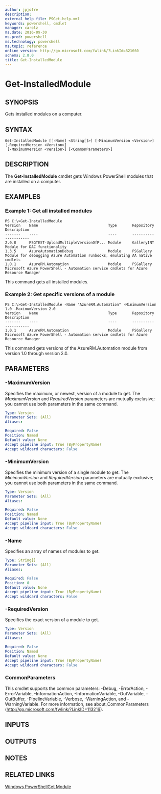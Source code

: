 ```yaml
---
author: jpjofre
description: 
external help file: PSGet-help.xml
keywords: powershell, cmdlet
manager: carolz
ms.date: 2016-09-30
ms.prod: powershell
ms.technology: powershell
ms.topic: reference
online version: http://go.microsoft.com/fwlink/?LinkId=821660
schema: 2.0.0
title: Get-InstalledModule
---
```


# Get-InstalledModule

## SYNOPSIS
Gets installed modules on a computer.

## SYNTAX

```
Get-InstalledModule [[-Name] <String[]>] [-MinimumVersion <Version>] [-RequiredVersion <Version>]
 [-MaximumVersion <Version>] [<CommonParameters>]
```

## DESCRIPTION
The **Get-InstalledModule** cmdlet gets Windows PowerShell modules that are installed on a computer.

## EXAMPLES

### Example 1: Get all installed modules
```
PS C:\>Get-InstalledModule
Version    Name                                Type       Repository           Description
-------    ----                                ----       ----------           -----------
2.0.0      PSGTEST-UploadMultipleVersionOfP... Module     GalleryINT           Module for DAC functionality
1.3.5      AzureAutomationDebug                Module     PSGallery            Module for debugging Azure Automation runbooks, emulating AA native cmdlets
1.0.1      AzureRM.Automation                  Module     PSGallery            Microsoft Azure PowerShell - Automation service cmdlets for Azure Resource Manager
```

This command gets all installed modules.

### Example 2: Get specific versions of a module
```
PS C:\>Get-InstalledModule -Name "AzureRM.Automation" -MinimumVersion 1.0 -MaximumVersion 2.0
Version    Name                                Type       Repository           Description
-------    ----                                ----       ----------           -----------
1.0.1      AzureRM.Automation                  Module     PSGallery            Microsoft Azure PowerShell - Automation service cmdlets for Azure Resource Manager
```

This command gets versions of the AzureRM.Automation module from version 1.0 through version 2.0.

## PARAMETERS

### -MaximumVersion
Specifies the maximum, or newest, version of a module to get.
The *MaximumVersion* and *RequiredVersion* parameters are mutually exclusive; you cannot use both parameters in the same command.

```yaml
Type: Version
Parameter Sets: (All)
Aliases: 

Required: False
Position: Named
Default value: None
Accept pipeline input: True (ByPropertyName)
Accept wildcard characters: False
```

### -MinimumVersion
Specifies the minimum version of a single module to get.
The *MinimumVersion* and *RequiredVersion* parameters are mutually exclusive; you cannot use both parameters in the same command.

```yaml
Type: Version
Parameter Sets: (All)
Aliases: 

Required: False
Position: Named
Default value: None
Accept pipeline input: True (ByPropertyName)
Accept wildcard characters: False
```

### -Name
Specifies an array of names of modules to get.

```yaml
Type: String[]
Parameter Sets: (All)
Aliases: 

Required: False
Position: 0
Default value: None
Accept pipeline input: True (ByPropertyName)
Accept wildcard characters: False
```

### -RequiredVersion
Specifies the exact version of a module to get.

```yaml
Type: Version
Parameter Sets: (All)
Aliases: 

Required: False
Position: Named
Default value: None
Accept pipeline input: True (ByPropertyName)
Accept wildcard characters: False
```

### CommonParameters
This cmdlet supports the common parameters: -Debug, -ErrorAction, -ErrorVariable, -InformationAction, -InformationVariable, -OutVariable, -OutBuffer, -PipelineVariable, -Verbose, -WarningAction, and -WarningVariable. For more information, see about_CommonParameters (http://go.microsoft.com/fwlink/?LinkID=113216).

## INPUTS

## OUTPUTS

## NOTES

## RELATED LINKS

[Windows PowerShellGet Module](cafc3706-104d-46ca-96af-f6f3482d3d1e)


